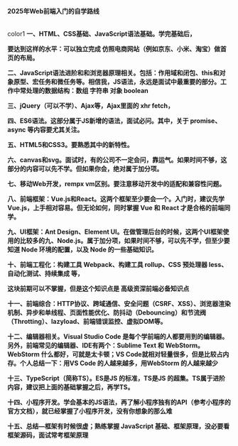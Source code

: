 **2025年Web前端入门的自学路线**

<br/>color1
**一、HTML、CSS基础、JavaScript语法基础。学完基础后，**

**要达到这样的水平：可以独立完成 仿照电商网站（例如京东、小米、淘宝）做首页的布局。**

**二、JavaScript语法进阶和和浏览器原理相关。包括：作用域和闭包、this和对象原型、宏任务和微任务等。相信我，JS语法，永远是面试中最重要的部分。工作中常处理的数据结构：数组 字符串 对象 boolean**

**三、jQuery（可以不学）、Ajax等，Ajax里面的 xhr fetch，**

**四、ES6语法。这部分属于JS新增的语法，面试必问。其中，关于 promise、async 等内容要尤其关注。**

**五、HTML5和CSS3。要熟悉其中的新特性。**

**六、canvas和svg。面试时，有的公司不一定会问，靠运气。如果时间不够，这部分的内容可以先不学。但如果你会，绝对属于加分项。**

**七、移动Web开发，rempx vm区别。要注意移动开发中的适配和兼容性问题。**

**八、前端框架：Vue.js和React。这两个框架至少要会一个。入门时，建议先学Vue.js，上手相对容易。但无论如何，同时掌握 Vue 和 React 才是合格的前端同学。**

**九、UI框架：Ant Design、Element UI。在做管理后台的时候，这两个UI框架使用的比较多的九、Node.js。属于加分项，如果时间不够，可以先不学，但至少要知道 Node 环境的配置，以及 Node 的一些基础知识。**

**十、前端工程化：构建工具 Webpack、构建工具 rollup、CSS 预处理器 less、自动化测试、持续集成 等，**

**这块前期可以不掌握，但是这个知识点是 高级资深前端必备知识点**

**十一、前端综合：HTTP协议、跨域通信、安全问题（CSRF、XSS）、浏览器渲染机制、异步和单线程、页面性能优化、防抖动（Debouncing）和节流阀（Throtting）、lazyload、前端错误监控、虚拟DOM等。**

**十二、编辑器相关。Visual Studio Code 是每个学前端的人都要用到的编辑器。另外，前端常见的编辑器、IDE有两个：Sublime Text 和 WebStorm。WebStorm 什么都好，可就是太卡顿；VS Code就相对轻量很多，但是比较占内存。个人总结一下：用VS Code 的人越来越多，用WebStorm 的人越来越少**

**十三、TypeScript（简称TS）。ES是JS 的标准，TS是JS 的超集。TS属于进阶内容，建议把上面的基础掌握之后，再学TS。**

**十四、小程序开发。学会基本的JS语法，再了解小程序独有的API（参考小程序的官方文档），就已经掌握了小程序开发，没有你想象的那么难**

**十五、总结—框架有时候很虚；熟练掌握 JavaScript 基础、框架原理，没必要看框架源码，面试常考框架原理**

<br/>

